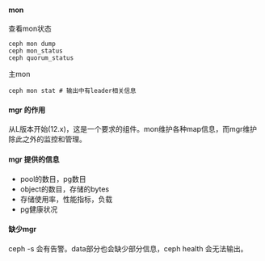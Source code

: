 #### mon

查看mon状态
```
ceph mon dump
ceph mon_status
ceph quorum_status
```

主mon
```
ceph mon stat # 输出中有leader相关信息
```

#### mgr 的作用

从L版本开始(12.x)，这是一个要求的组件。mon维护各种map信息，而mgr维护除此之外的监控和管理。
  
#### mgr 提供的信息

  * pool的数目，pg数目
  * object的数目，存储的bytes
  * 存储使用率，性能指标，负载
  * pg健康状况
  
#### 缺少mgr

ceph -s 会有告警。data部分也会缺少部分信息，ceph health 会无法输出。
